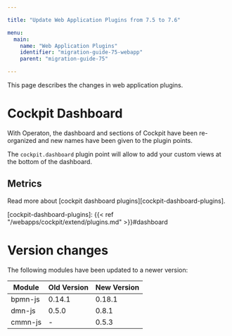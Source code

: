 ```yaml
---

title: "Update Web Application Plugins from 7.5 to 7.6"

menu:
  main:
    name: "Web Application Plugins"
    identifier: "migration-guide-75-webapp"
    parent: "migration-guide-75"

---
```


This page describes the changes in web application plugins.

# Cockpit Dashboard

With Operaton, the dashboard and sections of Cockpit have been re-organized and new names have been
given to the plugin points.

The `cockpit.dashboard` plugin point will allow to add your custom views at the bottom of the dashboard.

## Metrics


Read more about [cockpit dashboard plugins][cockpit-dashboard-plugins].

[cockpit-dashboard-plugins]: {{< ref "/webapps/cockpit/extend/plugins.md" >}}#dashboard

# Version changes

The following modules have been updated to a newer version:

<table class="table table-bordered">
  <thead>
  <tr>
    <th>Module</th>
    <th>Old Version</th>
    <th>New Version</th>
  </tr>
  </thead>
  <tbody>
  <tr>
    <td>bpmn-js</td>
    <td>0.14.1</td>
    <td>0.18.1</td>
  </tr>
  <tr>
    <td>dmn-js</td>
    <td>0.5.0</td>
    <td>0.8.1</td>
  </tr>
  <tr>
    <td>cmmn-js</td>
    <td>-</td>
    <td>0.5.3</td>
  </tr>
  </tbody>
</table>
